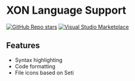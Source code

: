 # XON Language Support

[![GitHub Repo stars](https://img.shields.io/github/stars/xon-lang/vsce?style=social)](https://github.com/xon-lang/vsce)
[![Visual Studio Marketplace](https://vsmarketplacebadge.apphb.com/version/nizami.xon.svg)](https://marketplace.visualstudio.com/items?itemName=nizami.xon)

## Features

- Syntax highlighting
- Code formatting
- File icons based on Seti
